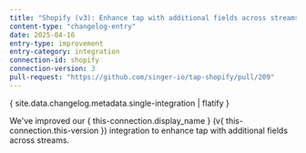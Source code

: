```yaml
---
title: "Shopify (v3): Enhance tap with additional fields across streams"
content-type: "changelog-entry"
date: 2025-04-16
entry-type: improvement
entry-category: integration
connection-id: shopify
connection-version: 3
pull-request: "https://github.com/singer-io/tap-shopify/pull/209"
---
```

{ site.data.changelog.metadata.single-integration | flatify }

We've improved our { this-connection.display_name } (v{ this-connection.this-version }) integration to enhance tap with additional fields across streams.